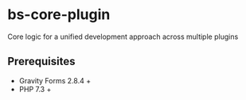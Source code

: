 # bs-core-plugin

Core logic for a unified development approach across multiple plugins

## Prerequisites

- Gravity Forms 2.8.4 +
- PHP 7.3 +